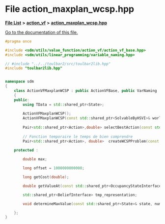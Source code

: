 
# File action\_maxplan\_wcsp.hpp

[**File List**](files.md) **>** [**action\_vf**](dir_d1aeb2fe2f9787dc1bfb67b37cd039f2.md) **>** [**action\_maxplan\_wcsp.hpp**](action__maxplan__wcsp_8hpp.md)

[Go to the documentation of this file.](action__maxplan__wcsp_8hpp.md) 


````cpp
#pragma once

#include <sdm/utils/value_function/action_vf/action_vf_base.hpp>
#include <sdm/utils/linear_programming/variable_naming.hpp>

// #include "../../toulbar2/src/toulbar2lib.hpp"
#include "toulbar2lib.hpp"


namespace sdm
{
    class ActionVFMaxplanWCSP : public ActionVFBase, public VarNaming
    {
    public:
        using TData = std::shared_ptr<State>;
        
        ActionVFMaxplanWCSP();
        ActionVFMaxplanWCSP(const std::shared_ptr<SolvableByHSVI>& world);
        
        Pair<std::shared_ptr<Action>,double> selectBestAction(const std::shared_ptr<ValueFunction>& vf, const std::shared_ptr<State>& state, number t);
    
        // Fonction temporaire le temps de bien comprendre 
        Pair<std::shared_ptr<Action>, double>  createWCSPProblem(const std::shared_ptr<ValueFunction>& vf, const std::shared_ptr<State>& state, number t);
    
    protected :

        double max;

        long offset = 1000000000000;

        long getCost(double);

        double getValueAt(const std::shared_ptr<OccupancyStateInterface>& occupancy_state, const std::shared_ptr<JointHistoryInterface>& joint_history, const std::shared_ptr<Action>& action,const std::shared_ptr<State>& next_hyperplan, number t);

        std::shared_ptr<BeliefInterface> tmp_representation;

        void determineMaxValue(const std::shared_ptr<State>& state, number t);

    };
}
````

